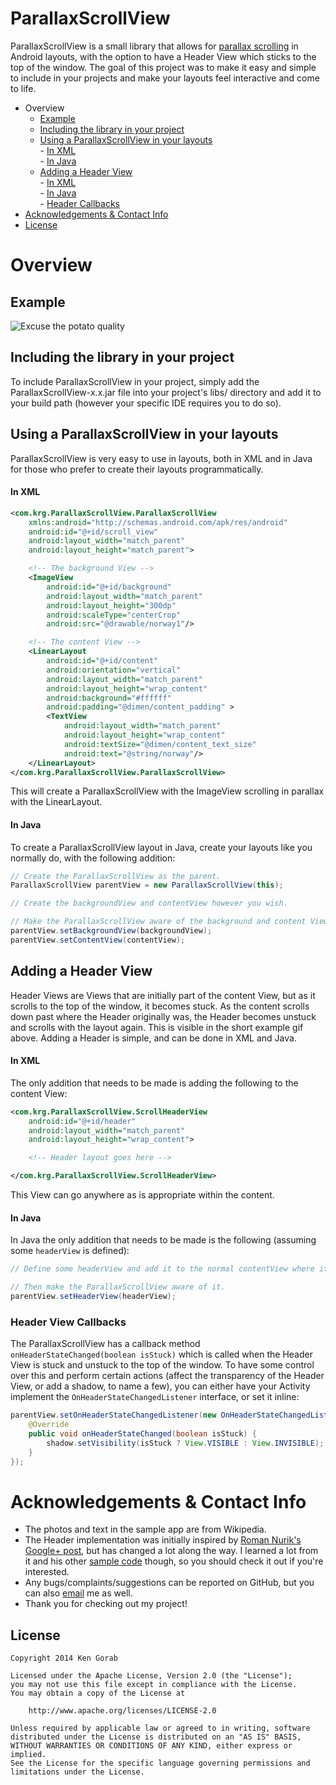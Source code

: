 ParallaxScrollView
==================

ParallaxScrollView is a small library that allows for [parallax scrolling](http://en.wikipedia.org/wiki/Parallax_scrolling) in Android layouts, with the option to have a Header View which sticks to the top of the window. The goal of this project was to make it easy and simple to include in your projects and make your layouts feel interactive and come to life.

- Overview  
	- [Example](#example)  
	- [Including the library in your project](#including)  
	- [Using a ParallaxScrollView in your layouts](#using)  
			- [In XML](#psvxml)  
			- [In Java](#psvjava)  
	- [Adding a Header View](#header)  
			- [In XML](#headerxml)  
			- [In Java](#headerjava)  
			- [Header Callbacks](#headercallbacks)  
- [Acknowledgements & Contact Info](#ack)
- [License](#lisc)


# Overview
## Example
![Excuse the potato quality ](http://i.minus.com/iA5DuCxtke1OL.gif)

<a name="including"></a>
## Including the library in your project
To include ParallaxScrollView in your project, simply add the ParallaxScrollView-x.x.jar file into your project's libs/ directory and add it to your build path (however your specific IDE requires you to do so).

<a name="using"></a>
## Using a ParallaxScrollView in your layouts
ParallaxScrollView is very easy to use in layouts, both in XML and in Java for those who prefer to create their layouts programmatically.

<a name="psvxml"></a>
#### In XML
```XML
<com.krg.ParallaxScrollView.ParallaxScrollView
    xmlns:android="http://schemas.android.com/apk/res/android"
    android:id="@+id/scroll_view"
    android:layout_width="match_parent"
    android:layout_height="match_parent">

    <!-- The background View -->
    <ImageView
        android:id="@+id/background"
        android:layout_width="match_parent"
        android:layout_height="300dp"
        android:scaleType="centerCrop"
        android:src="@drawable/norway1"/>

    <!-- The content View -->
    <LinearLayout
        android:id="@+id/content"
        android:orientation="vertical"
        android:layout_width="match_parent"
        android:layout_height="wrap_content"
        android:background="#ffffff"
        android:padding="@dimen/content_padding" > 
        <TextView
            android:layout_width="match_parent"
            android:layout_height="wrap_content"
            android:textSize="@dimen/content_text_size"
            android:text="@string/norway"/>
    </LinearLayout>
</com.krg.ParallaxScrollView.ParallaxScrollView>
```
This will create a ParallaxScrollView with the ImageView scrolling in parallax with the LinearLayout.

<a name="psvjava"></a>
#### In Java
To create a ParallaxScrollView layout in Java, create your layouts like you normally do, with the following addition:
```java
// Create the ParallaxScrollView as the parent.
ParallaxScrollView parentView = new ParallaxScrollView(this);

// Create the backgroundView and contentView however you wish.

// Make the ParallaxScrollView aware of the background and content Views.
parentView.setBackgroundView(backgroundView);
parentView.setContentView(contentView);
```

<a name="header"></a>
## Adding a Header View
Header Views are Views that are initially part of the content View, but as it scrolls to the top of the window, it becomes stuck. As the content scrolls down past where the Header originally was, the Header becomes unstuck and scrolls with the layout again. This is visible in the short example gif above. Adding a Header is simple, and can be done in XML and Java.

<a name="headerxml"></a>
#### In XML
The only addition that needs to be made is adding the following to the content View:
```XML
<com.krg.ParallaxScrollView.ScrollHeaderView
    android:id="@+id/header"
    android:layout_width="match_parent"
    android:layout_height="wrap_content">

    <!-- Header layout goes here -->

</com.krg.ParallaxScrollView.ScrollHeaderView>
```
This View can go anywhere as is appropriate within the content.

<a name="headerjava"></a>
#### In Java
In Java the only addition that needs to be made is the following (assuming some `headerView` is defined):
```java
// Define some headerView and add it to the normal contentView where it belongs.

// Then make the ParallaxScrollView aware of it.
parentView.setHeaderView(headerView);
```

<a name="headercallbacks"></a>
### Header View Callbacks
The ParallaxScrollView has a callback method `onHeaderStateChanged(boolean isStuck)` which is called when the Header View is stuck and unstuck to the top of the window. To have some control over this and perform certain actions (affect the transparency of the Header View, or add a shadow, to name a few), you can either have your Activity implement the `OnHeaderStateChangedListener` interface, or set it inline:
```java
parentView.setOnHeaderStateChangedListener(new OnHeaderStateChangedListener() {
    @Override
    public void onHeaderStateChanged(boolean isStuck) {
        shadow.setVisibility(isStuck ? View.VISIBLE : View.INVISIBLE);
    }
});
```

<a name="ack"></a>
# Acknowledgements & Contact Info
* The photos and text in the sample app are from Wikipedia.  
* The Header implementation was initially inspired by [Roman Nurik's Google+ post](https://plus.google.om/+RomanNurik/posts/1Sb549FvpJt), but has changed a lot along the way. I learned a lot from it and his other [sample code](https://code.google.com/p/romannurik-code/source/browse/) though, so you should check it out if you're interested.
* Any bugs/complaints/suggestions can be reported on GitHub, but you can also [email](mailto:ken.gorab@gmail.om?Subject=ParallaxScrollView%20feedback) me as well.
* Thank you for checking out my project!

<a name="lisc"></a>
## License
```
Copyright 2014 Ken Gorab

Licensed under the Apache License, Version 2.0 (the "License");
you may not use this file except in compliance with the License.
You may obtain a copy of the License at

    http://www.apache.org/licenses/LICENSE-2.0

Unless required by applicable law or agreed to in writing, software
distributed under the License is distributed on an "AS IS" BASIS,
WITHOUT WARRANTIES OR CONDITIONS OF ANY KIND, either express or implied.
See the License for the specific language governing permissions and
limitations under the License.
```
